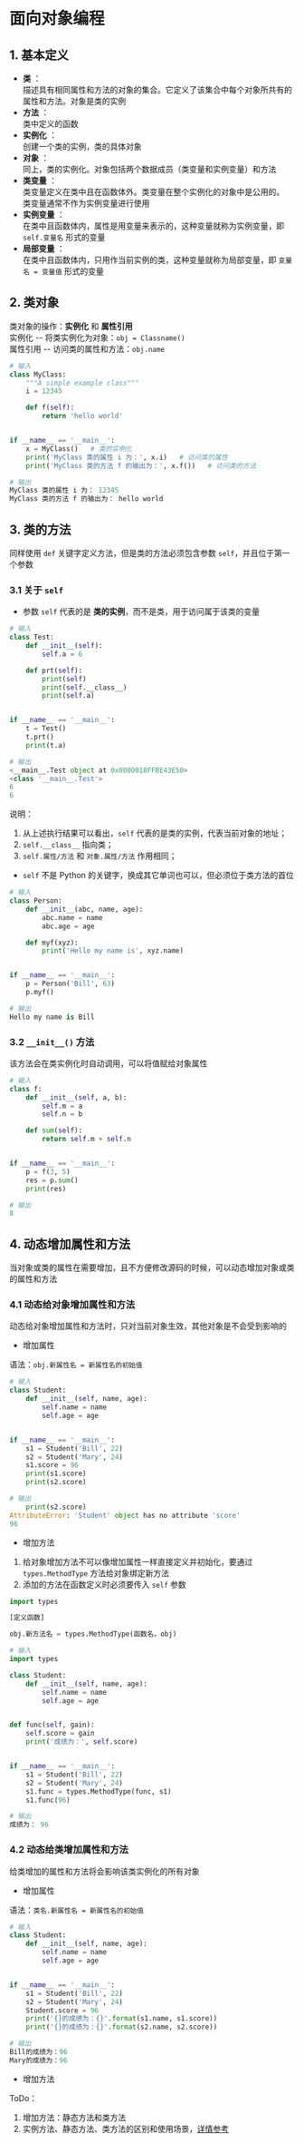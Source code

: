 # 面向对象编程  

## 1. 基本定义

- **类** ：  
描述具有相同属性和方法的对象的集合。它定义了该集合中每个对象所共有的属性和方法。对象是类的实例  
- **方法** ：  
类中定义的函数  
- **实例化** ：  
创建一个类的实例，类的具体对象  
- **对象** ：  
同上，类的实例化。对象包括两个数据成员（类变量和实例变量）和方法  
- **类变量** ：  
类变量定义在类中且在函数体外。类变量在整个实例化的对象中是公用的。  
类变量通常不作为实例变量进行使用  
- **实例变量** ：  
在类中且函数体内，属性是用变量来表示的，这种变量就称为实例变量，即 `self.变量名` 形式的变量  
- **局部变量** ：  
在类中且函数体内，只用作当前实例的类，这种变量就称为局部变量，即 `变量名 = 变量值` 形式的变量  

## 2. 类对象

类对象的操作：**实例化** 和 **属性引用**  
实例化 -- 将类实例化为对象：`obj = Classname()`  
属性引用 -- 访问类的属性和方法：`obj.name`  

```py
# 输入
class MyClass:
    """A simple example class"""
    i = 12345

    def f(self):
        return 'hello world'


if __name__ == '__main__':
    x = MyClass()   # 类的实例化
    print('MyClass 类的属性 i 为：', x.i)   # 访问类的属性
    print('MyClass 类的方法 f 的输出为：', x.f())   # 访问类的方法

# 输出
MyClass 类的属性 i 为： 12345
MyClass 类的方法 f 的输出为： hello world
```

## 3. 类的方法

同样使用 `def` 关键字定义方法，但是类的方法必须包含参数 `self`，并且位于第一个参数  

### 3.1 关于 `self`

- 参数 `self` 代表的是 **类的实例**，而不是类，用于访问属于该类的变量  

```py
# 输入
class Test:
    def __init__(self):
        self.a = 6

    def prt(self):
        print(self)
        print(self.__class__)
        print(self.a)


if __name__ == '__main__':
    t = Test()
    t.prt()
    print(t.a)

# 输出
<__main__.Test object at 0x0000018FFBE43E50>
<class '__main__.Test'>
6
6
```

说明：  
1. 从上述执行结果可以看出，`self` 代表的是类的实例，代表当前对象的地址；  
2. `self.__class__` 指向类；  
3. `self.属性/方法` 和 `对象.属性/方法` 作用相同； 

- `self` 不是 Python 的关键字，换成其它单词也可以，但必须位于类方法的首位  

```py
# 输入
class Person:
    def __init__(abc, name, age):
        abc.name = name
        abc.age = age

    def myf(xyz):
        print('Hello my name is', xyz.name)


if __name__ == '__main__':
    p = Person('Bill', 63)
    p.myf()

# 输出
Hello my name is Bill
```

### 3.2 `__init__()` 方法

该方法会在类实例化时自动调用，可以将值赋给对象属性

```py
# 输入
class f:
    def __init__(self, a, b):
        self.m = a
        self.n = b

    def sum(self):
        return self.m + self.n


if __name__ == '__main__':
    p = f(3, 5)
    res = p.sum()
    print(res)

# 输出
8
```

## 4. 动态增加属性和方法

当对象或类的属性在需要增加，且不方便修改源码的时候，可以动态增加对象或类的属性和方法  

### 4.1 动态给对象增加属性和方法

动态给对象增加属性和方法时，只对当前对象生效，其他对象是不会受到影响的  

- 增加属性  

语法：`obj.新属性名 = 新属性名的初始值`  

```py
# 输入
class Student:
    def __init__(self, name, age):
        self.name = name
        self.age = age


if __name__ == '__main__':
    s1 = Student('Bill', 22)
    s2 = Student('Mary', 24)
    s1.score = 96
    print(s1.score)
    print(s2.score)

# 输出
    print(s2.score)
AttributeError: 'Student' object has no attribute 'score'
96
```

- 增加方法  

1. 给对象增加方法不可以像增加属性一样直接定义并初始化，要通过 `types.MethodType` 方法给对象绑定新方法  
2. 添加的方法在函数定义时必须要传入 `self` 参数

```py
import types

[定义函数]

obj.新方法名 = types.MethodType(函数名，obj)
```

```py
# 输入
import types

class Student:
    def __init__(self, name, age):
        self.name = name
        self.age = age


def func(self, gain):
    self.score = gain
    print('成绩为：', self.score)


if __name__ == '__main__':
    s1 = Student('Bill', 22)
    s2 = Student('Mary', 24)
    s1.func = types.MethodType(func, s1)
    s1.func(96)

# 输出
成绩为： 96
```

### 4.2 动态给类增加属性和方法

给类增加的属性和方法将会影响该类实例化的所有对象  

- 增加属性  

语法：`类名.新属性名 = 新属性名的初始值`  

```py
# 输入
class Student:
    def __init__(self, name, age):
        self.name = name
        self.age = age


if __name__ == '__main__':
    s1 = Student('Bill', 22)
    s2 = Student('Mary', 24)
    Student.score = 96
    print('{}的成绩为：{}'.format(s1.name, s1.score))
    print('{}的成绩为：{}'.format(s2.name, s2.score))

# 输出
Bill的成绩为：96
Mary的成绩为：96
```

- 增加方法  

ToDo：  
1. 增加方法：静态方法和类方法  
2. 实例方法、静态方法、类方法的区别和使用场景，[详情参考](https://www.cnblogs.com/mrwuzs/p/10899498.html)  
